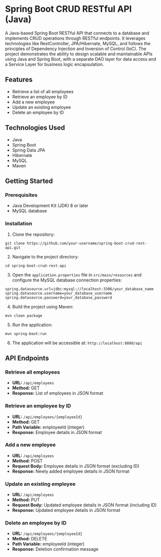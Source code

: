 <h1>Spring Boot CRUD RESTful API (Java)</h1>

<p>A Java-based Spring Boot RESTful API that connects to a database and implements CRUD operations through RESTful endpoints. It leverages technologies like RestController, JPA/Hibernate, MySQL, and follows the principles of Dependency Injection and Inversion of Control (IoC). The project demonstrates the ability to design scalable and maintainable APIs using Java and Spring Boot, with a separate DAO layer for data access and a Service Layer for business logic encapsulation.</p>

<h2>Features</h2>

<ul>
  <li>Retrieve a list of all employees</li>
  <li>Retrieve an employee by ID</li>
  <li>Add a new employee</li>
  <li>Update an existing employee</li>
  <li>Delete an employee by ID</li>
</ul>

<h2>Technologies Used</h2>

<ul>
  <li>Java</li>
  <li>Spring Boot</li>
  <li>Spring Data JPA</li>
  <li>Hibernate</li>
  <li>MySQL</li>
  <li>Maven</li>
</ul>

<h2>Getting Started</h2>

<h3>Prerequisites</h3>

<ul>
  <li>Java Development Kit (JDK) 8 or later</li>
  <li>MySQL database</li>
</ul>

<h3>Installation</h3>

<ol>
  <li>Clone the repository:</li>
</ol>

<pre><code>git clone https://github.com/your-username/spring-boot-crud-rest-api.git
</code></pre>

<ol start="2">
  <li>Navigate to the project directory:</li>
</ol>

<pre><code>cd spring-boot-crud-rest-api
</code></pre>

<ol start="3">
  <li>Open the <code>application.properties</code> file in <code>src/main/resources</code> and configure the MySQL database connection properties:</li>
</ol>

<pre><code>spring.datasource.url=jdbc:mysql://localhost:3306/your_database_name
spring.datasource.username=your_database_username
spring.datasource.password=your_database_password
</code></pre>

<ol start="4">
  <li>Build the project using Maven:</li>
</ol>

<pre><code>mvn clean package
</code></pre>

<ol start="5">
  <li>Run the application:</li>
</ol>

<pre><code>mvn spring-boot:run
</code></pre>

<ol start="6">
  <li>The application will be accessible at: <code>http://localhost:8080/api</code></li>
</ol>

<h2>API Endpoints</h2>

<h3>Retrieve all employees</h3>

<ul>
  <li><strong>URL:</strong> <code>/api/employees</code></li>
  <li><strong>Method:</strong> GET</li>
  <li><strong>Response:</strong> List of employees in JSON format</li>
</ul>

<h3>Retrieve an employee by ID</h3>

<ul>
  <li><strong>URL:</strong> <code>/api/employees/{employeeId}</code></li>
  <li><strong>Method:</strong> GET</li>
  <li><strong>Path Variable:</strong> employeeId (integer)</li>
  <li><strong>Response:</strong> Employee details in JSON format</li>
</ul>

<h3>Add a new employee</h3>
<ul>
  <li><strong>URL:</strong> <code>/api/employees</code></li>
  <li><strong>Method:</strong> POST</li>
  <li><strong>Request Body:</strong> Employee details in JSON format (excluding ID)</li>
  <li><strong>Response:</strong> Newly added employee details in JSON format</li>
</ul>
<h3>Update an existing employee</h3>
<ul>
  <li><strong>URL:</strong> <code>/api/employees</code></li>
  <li><strong>Method:</strong> PUT</li>
  <li><strong>Request Body:</strong> Updated employee details in JSON format (including ID)</li>
  <li><strong>Response:</strong> Updated employee details in JSON format</li>
</ul>
<h3>Delete an employee by ID</h3>
<ul>
  <li><strong>URL:</strong> <code>/api/employees/{employeeId}</code></li>
  <li><strong>Method:</strong> DELETE</li>
  <li><strong>Path Variable:</strong> employeeId (integer)</li>
  <li><strong>Response:</strong> Deletion confirmation message</li>
</ul>
